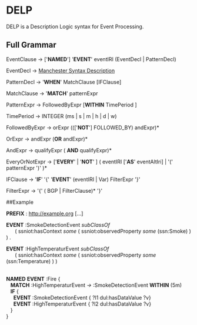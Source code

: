 # DELP
DELP is a  Description Logic syntax for Event Processing.

## Full Grammar

<SPARQL-like prefix declaration>

EventClause -> ['**NAMED**'] '**EVENT**' eventIRI (EventDecl | PatternDecl)
    
EventDecl  ->  [Manchester Syntax Description](https://www.w3.org/TR/owl2-manchester-syntax/#description)

PatternDecl -> '**WHEN**' MatchClause [IFClause]

MatchClause -> '**MATCH**' patternExpr

PatternExpr ->  FollowedByExpr [**WITHIN** TimePeriod ]

TimePeriod ->  INTEGER (ms | s | m | h | d | w)

FollowedByExpr ->  orExpr ((['**NOT**'] FOLLOWED_BY) andExpr)*	

OrExpr -> andExpr (**OR** andExpr)*

AndExpr -> qualifyExpr ( **AND** qualifyExpr)*

EveryOrNotExpr ->  ['**EVERY**' | '**NOT**' ]  \( eventIRI ['**AS**' eventAltIri] | '(' patternExpr ')' )*

IFClause -> '**IF**' '{' '**EVENT**' (eventIRI | Var) FilterExpr '}'

FilterExpr -> '{' ( BGP | FilterClause)* '}'

##Example

**PREFIX** : <http://example.org> [...]<br/>

**EVENT** :SmokeDetectionEvent *subClassOf* <br/>
&nbsp;&nbsp;&nbsp;&nbsp;&nbsp;&nbsp;( ssniot:hasContext *some* ( ssniot:observedProperty *some* (ssn:Smoke) ) ) .<br/>

**EVENT** :HighTemperaturEvent *subClassOf*<br/> 
&nbsp;&nbsp;&nbsp;&nbsp;&nbsp;&nbsp;( ssniot:hasContext *some*  ( ssniot:observedProperty *some* (ssn:Temperature) ) )<br/><br/>

**NAMED** **EVENT** :Fire {<br/>
&nbsp;&nbsp;&nbsp;**MATCH** :HighTemperaturEvent *->* :SmokeDetectionEvent **WITHIN** (5m)<br/>
&nbsp;&nbsp;&nbsp;**IF** {<br/>
&nbsp;&nbsp;&nbsp;&nbsp;&nbsp;**EVENT** :SmokeDetectionEvent { ?l1 dul:hasDataValue ?v}<br/>
&nbsp;&nbsp;&nbsp;&nbsp;&nbsp;**EVENT** :HighTemperaturEvent { ?l2 dul:hasDataValue ?v}<br/>
&nbsp;&nbsp;&nbsp;}<br/>
}<br/>

